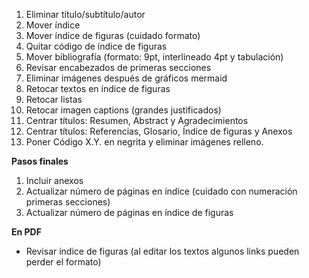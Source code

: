 1. Eliminar título/subtítulo/autor
2. Mover índice
3. Mover índice de figuras (cuidado formato)
4. Quitar código de índice de figuras
5. Mover bibliografía (formato: 9pt, interlineado 4pt y tabulación)
6. Revisar encabezados de primeras secciones
7. Eliminar imágenes después de gráficos mermaid
8. Retocar textos en índice de figuras
9. Retocar listas
10. Retocar imagen captions (grandes justificados)
11. Centrar títulos: Resumen, Abstract y Agradecimientos
12. Centrar títulos: Referencias, Glosario, Índice de figuras y Anexos
13. Poner Código X.Y. en negrita y eliminar imágenes relleno.

**Pasos finales**

1. Incluir anexos
2. Actualizar número de páginas en índice (cuidado con numeración primeras secciones)
3. Actualizar número de páginas en índice de figuras

**En PDF**

- Revisar índice de figuras (al editar los textos algunos links pueden perder el formato)